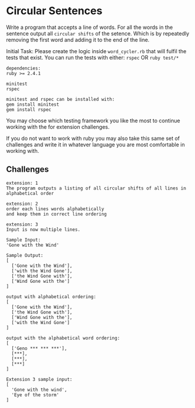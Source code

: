 # Circular Sentences

Write a program that accepts a line of words.
For all the words in the sentence output all `circular shifts` of the setence.
Which is by repeatedly removing the first word and adding it to the end of the
line.

Initial Task:
Please create the logic inside `word_cycler.rb` that will fulfil the tests that exist.
You can run the tests with either:
```rspec```
OR
```ruby test/*```

```
dependencies:
ruby >= 2.4.1

minitest
rspec

minitest and rspec can be installed with:
gem install minitest
gem install rspec
```

You may choose which testing framework you like the most to continue working with the for extension
challenges.

If you do not want to work with ruby you may also take this same set of challenges and write it in
whatever language you are most comfortable in working with.

## Challenges

```
extension: 1
The program outputs a listing of all circular shifts of all lines in alphabetical order
```

```
extension: 2
order each lines words alphabetically
and keep them in correct line ordering
```

```
extension: 3
Input is now multiple lines.
```

```
Sample Input:
'Gone with the Wind'
```

```
Sample Output:
[
  ['Gone with the Wind'],
  ['with the Wind Gone'],
  ['the Wind Gone with'],
  ['Wind Gone with the']
]
```

```
output with alphabetical ordering:
[
  ['Gone with the Wind'],
  ['the Wind Gone with'],
  ['Wind Gone with the'],
  ['with the Wind Gone']
]
```

```
output with the alphabetical word ordering:
[
  ['Geno *** *** ***'],
  [***],
  [***],
  [***]
]
```

```
Extension 3 sample input:
[
  'Gone with the wind',
  'Eye of the storm'
]
```
